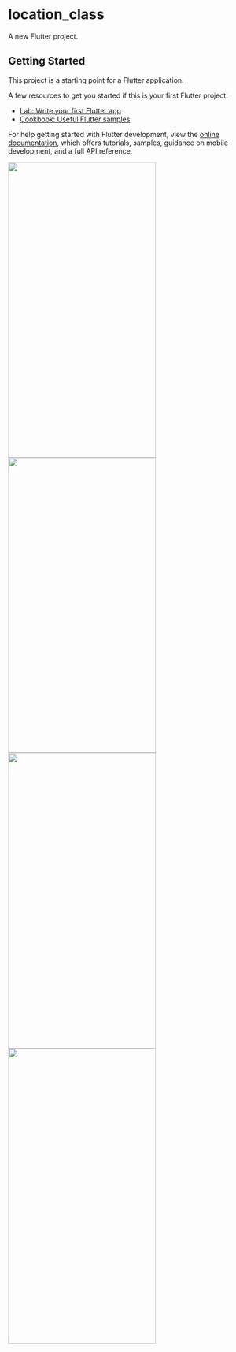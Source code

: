 # location_class

A new Flutter project.

## Getting Started

This project is a starting point for a Flutter application.

A few resources to get you started if this is your first Flutter project:

- [Lab: Write your first Flutter app](https://docs.flutter.dev/get-started/codelab)
- [Cookbook: Useful Flutter samples](https://docs.flutter.dev/cookbook)

For help getting started with Flutter development, view the
[online documentation](https://docs.flutter.dev/), which offers tutorials,
samples, guidance on mobile development, and a full API reference.

<img src="https://github.com/userdixit/location_class/assets/120080979/0bf0d910-f56a-4fc8-ae9a-4801bb328c67" width="300" height="600">


<img src="https://github.com/userdixit/location_class/assets/120080979/7ee3315f-3852-4bde-85a3-23904abbe0b2" width="300" height="600">

<img src="https://github.com/userdixit/location_class/assets/120080979/6aa351fd-f32c-4068-80a0-b8d1ca05e0d8" width="300" height="600">

<img src="https://github.com/userdixit/location_class/assets/120080979/b7e7aa34-c185-45c1-98b6-a3bd66fe885e" width="300" height="600">



